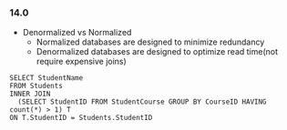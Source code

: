### 14.0
* Denormalized vs Normalized
   * Normalized databases are designed to minimize redundancy
   * Denormalized databases are designed to optimize read time(not require expensive joins)

```
SELECT StudentName
FROM Students
INNER JOIN
  (SELECT StudentID FROM StudentCourse GROUP BY CourseID HAVING count(*) > 1) T
ON T.StudentID = Students.StudentID
```

